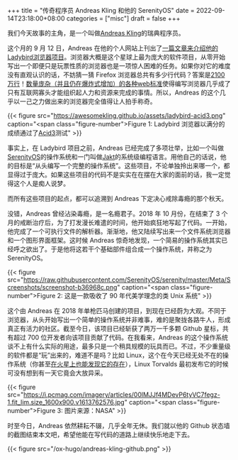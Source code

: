 +++
title = "传奇程序员 Andreas Kling 和他的 SerenityOS"
date = 2022-09-14T23:18:00+08:00
categories = ["misc"]
draft = false
+++

我们今天故事的主角，是一个叫做[Andreas Kling](https://awesomekling.github.io/about/)的瑞典程序员。

这个月的 9 月 12 日，Andreas 在他的个人网站上刊出了[一篇文章来介绍他的Ladybird浏览器项目](https://awesomekling.github.io/Ladybird-a-new-cross-platform-browser-project/)。浏览器大概是这个星球上最为庞大的软件项目，从零开始写出一个即便只是玩票性质的浏览器也是一项惊人困难的任务。如果你对它的难度没有直观认识的话，不妨猜一猜 Firefox 浏览器总共有多少行代码？答案是[2100万行](https://hacks.mozilla.org/2020/04/code-quality-tools-at-mozilla/)！[数量庞杂（并且仍在爆炸式增加）的各种web标准](https://www.w3.org/TR/)使得编写浏览器几乎成了只有互联网寡头才能组织起人力和资源来完成的事情。所以，Andreas 的这个几乎以一己之力做出来的浏览器完全值得让人拍手称奇。

{{< figure src="https://awesomekling.github.io/assets/ladybird-acid3.png" caption="<span class=\"figure-number\">Figure 1: </span>Ladybird 浏览器以满分的成绩通过了[Acid3](https://en.wikipedia.org/wiki/Acid3)测试" >}}

事实上，在 Ladybird 项目之前，Andreas 已经完成了多项壮举，比如一个叫做[SerenityOS](https://github.com/SerenityOS/serenity)的操作系统和一门叫做[Jakt](https://github.com/SerenityOS/jakt)的系统级编程语言。用他自己的话说，他的目标是“从头编写一个完整的操作系统”。这些项目，不论单独拎出来哪一个，都显得过于庞大。如果这些项目的代码不是实实在在摆在大家的面前的话，我一定觉得这个人是痴人说梦。

而所有这些项目的起点，都可以追溯到 Andreas 下定决心戒除毒瘾的那个秋天。

没错，Andreas 曾经沾染毒瘾，是一名瘾君子。2018 年 10 月份，在结束了 3 个月的戒断治疗后，为了打发漫长难遣的时间，他开始疯狂地写起了代码。一开始，他完成了一个可执行文件的解析器。渐渐地，他又陆续写出来一个文件系统浏览器和一个图形界面框架。这时候 Andreas 惊奇地发现，一个简易的操作系统其实已经呼之欲出了。于是他将这若干个基础部件组合成一个操作系统，并称之为 SerenityOS。

{{< figure src="https://raw.githubusercontent.com/SerenityOS/serenity/master/Meta/Screenshots/screenshot-b36968c.png" caption="<span class=\"figure-number\">Figure 2: </span>这是一款吸收了 90 年代美学理念的类 Unix 系统" >}}

这个由 Andreas 在 2018 年单枪匹马创建的项目，到现在已经蔚为大观。不同于浏览器，从头开始写出一个简单的操作系统并非难事，难的是聚拢各路牛人，形成真正有活力的社区。截至今日，该项目已经斩获了两万一千多颗 Github 星标，共有超过 700 位开发者向该项目贡献了代码。在我看来，Andreas 的这个操作系统谈不上有什么实际的用途，最多只是一个稍具规模的玩具而已。不过，不少重量级的软件都是“玩”出来的，难道不是吗？比如 Linux，这个在今天已经无处不在的操作系统（你甚至[在火星上也能发现它的存在](https://www.pcmag.com/news/linux-is-now-on-mars-thanks-to-nasas-perseverance-rover#:~:text=The%20helicopter%2Dlike%20drone%20on,operating%20system%2C%E2%80%9D%20Canham%20said.)），Linux Torvalds 最初发布它的时候可没有想到有一天它竟会大放异采。

{{< figure src="https://i.pcmag.com/imagery/articles/00lMJJf4MDevP6tyVC7fegz-1.fit_lim.size_1600x900.v1613762576.jpg" caption="<span class=\"figure-number\">Figure 3: </span>图片来源：NASA" >}}

时至今日，Andreas 依然耕耘不辍，几乎全年无休。我们就以他的 Github 状态墙的截图结束本文吧，希望他能在写代码的道路上继续快乐地走下去。

{{< figure src="/ox-hugo/andreas-kling-github.png" >}}
